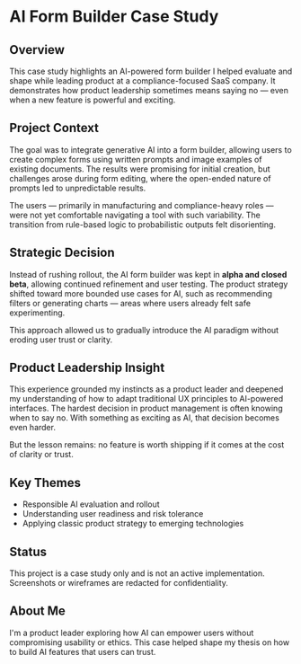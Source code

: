 # AI Form Builder Case Study

## Overview

This case study highlights an AI-powered form builder I helped evaluate and shape while leading product at a compliance-focused SaaS company. It demonstrates how product leadership sometimes means saying no — even when a new feature is powerful and exciting.

## Project Context

The goal was to integrate generative AI into a form builder, allowing users to create complex forms using written prompts and image examples of existing documents. The results were promising for initial creation, but challenges arose during form editing, where the open-ended nature of prompts led to unpredictable results.

The users — primarily in manufacturing and compliance-heavy roles — were not yet comfortable navigating a tool with such variability. The transition from rule-based logic to probabilistic outputs felt disorienting.

## Strategic Decision

Instead of rushing rollout, the AI form builder was kept in **alpha and closed beta**, allowing continued refinement and user testing. The product strategy shifted toward more bounded use cases for AI, such as recommending filters or generating charts — areas where users already felt safe experimenting.

This approach allowed us to gradually introduce the AI paradigm without eroding user trust or clarity.

## Product Leadership Insight

This experience grounded my instincts as a product leader and deepened my understanding of how to adapt traditional UX principles to AI-powered interfaces. The hardest decision in product management is often knowing when to say no. With something as exciting as AI, that decision becomes even harder.

But the lesson remains: no feature is worth shipping if it comes at the cost of clarity or trust.

## Key Themes

- Responsible AI evaluation and rollout
- Understanding user readiness and risk tolerance
- Applying classic product strategy to emerging technologies

## Status

This project is a case study only and is not an active implementation. Screenshots or wireframes are redacted for confidentiality.

## About Me

I'm a product leader exploring how AI can empower users without compromising usability or ethics. This case helped shape my thesis on how to build AI features that users can trust.
